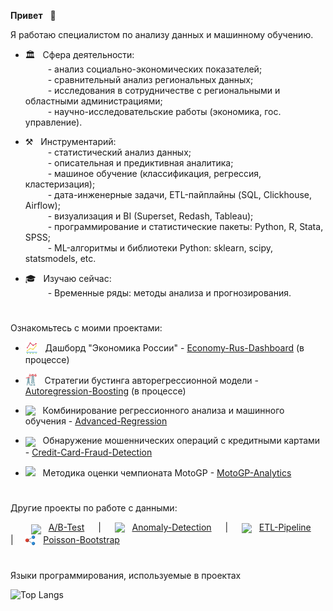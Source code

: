 **Привет** &nbsp; &#x1F44B;

Я работаю специалистом по анализу данных и машинному обучению.

- 🏛️ &nbsp; Сфера деятельности:  
&ensp;&ensp;&ensp;&ensp;&nbsp; - анализ социально-экономических показателей;  
&ensp;&ensp;&ensp;&ensp;&nbsp; - сравнительный анализ региональных данных;  
&ensp;&ensp;&ensp;&ensp;&nbsp; - исследования в сотрудничестве с региональными и областными администрациями;  
&ensp;&ensp;&ensp;&ensp;&nbsp; - научно-исследовательские работы (экономика, гос. управление).
   
- ⚒️ &nbsp; Инструментарий:   
&ensp;&ensp;&ensp;&ensp;&nbsp; - статистический анализ данных;  
&ensp;&ensp;&ensp;&ensp;&nbsp; - описательная и предиктивная аналитика;  
&ensp;&ensp;&ensp;&ensp;&nbsp; - машиное обучение (классификация, регрессия, кластеризация);  
&ensp;&ensp;&ensp;&ensp;&nbsp; - дата-инженерные задачи, ETL-пайплайны (SQL, Clickhouse, Airflow);  
&ensp;&ensp;&ensp;&ensp;&nbsp; - визуализация и BI (Superset, Redash, Tableau);  
&ensp;&ensp;&ensp;&ensp;&nbsp; - программирование и статистические пакеты: Python, R, Stata, SPSS;  
&ensp;&ensp;&ensp;&ensp;&nbsp; - ML-алгоритмы и библиотеки Python: sklearn, scipy, statsmodels, etc. 

- 🎓 &nbsp; Изучаю сейчас:  
&ensp;&ensp;&ensp;&ensp;&nbsp; - Временные ряды: методы анализа и прогнозирования.

#

Ознакомьтесь с моими проектами:

- [<img src='img/logo-economics.png' valign='-0.35em' width='20'>](https://economy-rus-dash.onrender.com/inflation-and-prices) &nbsp; Дашборд "Экономика России" - <a href='https://economy-rus-dash.onrender.com/inflation-and-prices'>Economy-Rus-Dashboard</a> (в процессе)

- [<img src='img/logo-power.png' valign='-0.25em' width='19'>](https://achasovsky.github.io/autoregression-boosting/) &nbsp; Стратегии бустинга авторегрессионной модели - <a href='https://achasovsky.github.io/autoregression-boosting/'>Autoregression-Boosting</a> (в процессе)

- [<img src='img/logo-house.png' valign='-0.2em' width='20'>](https://achasovsky.github.io/house-prices/) &nbsp; Комбинирование регрессионного анализа и машинного обучения - <a href='https://achasovsky.github.io/advanced-regression/' target='_blank'>Advanced-Regression</a>

- [<img src='img/logo-credit-card.png' valign='-0.35em' width='20'>](https://achasovsky.github.io/credit-card-fraud-detection/) &nbsp; Обнаружение мошеннических операций с кредитными картами - <a href='https://achasovsky.github.io/credit-card-fraud-detection/'>Credit-Card-Fraud-Detection</a>

- [<img src='img/logo-motogp.png' valign='0em' width='20'>](https://achasovsky.github.io/motogp-analytics/) &nbsp; Методика оценки чемпионата MotoGP - <a href='https://achasovsky.github.io/motogp-analytics/'>MotoGP-Analytics</a>

#

Другие проекты по работе с данными:

&ensp;&ensp;   &ensp;&nbsp;
[<img src='img/logo-ab.png'  valign='-0.4em' width='17'>](https://github.com/achasovsky/ab-testing) &nbsp; [A/B-Test](https://github.com/achasovsky/ab-testing)
&ensp;&ensp; | &ensp;&ensp;
[<img src='img/logo-alert.png' valign='-0.2em' width='15'>](https://github.com/achasovsky/anomaly-detection-system) &nbsp; [Anomaly-Detection](https://github.com/achasovsky/anomaly-detection-system)
&ensp;&ensp; | &ensp;&ensp;
[<img src='img/logo-etl.png'  valign='-0.3em' width='17'>](https://github.com/achasovsky/etl-pipeline) &nbsp; [ETL-Pipeline](https://github.com/achasovsky/etl-pipeline)
&ensp;&ensp; | &ensp;&nbsp;
[<img src='img/logo-bootstrap.png'  valign='-0.3em' width='17'>](https://github.com/achasovsky/poisson_bootstrap) &nbsp; [Poisson-Bootstrap](https://github.com/achasovsky/poisson_bootstrap)  

#

Языки программирования, используемые в проектах

![Top Langs](https://github-readme-stats.vercel.app/api/top-langs/?username=achasovsky&hide_progress=true&bg_color=FFFFFF&title_color=31629A$hide_border=True&hide_title=True&card_width=900)
